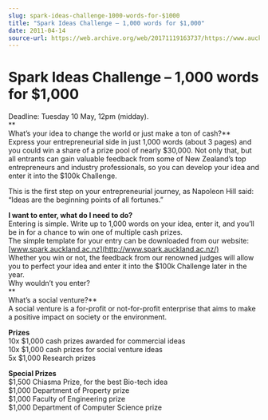 ```yaml
---
slug: spark-ideas-challenge-1000-words-for-$1000
title: "Spark Ideas Challenge – 1,000 words for $1,000"
date: 2011-04-14
source-url: https://web.archive.org/web/20171119163737/https://www.auckland.ac.nz/en/about/news-events-and-notices/notices/notices-2011/2011/04/14/Spark-Ideas-Challenge-1-000-words-for-1-000.html
---
```

Spark Ideas Challenge – 1,000 words for $1,000
==============================================

  
Deadline: Tuesday 10 May, 12pm (midday).  
**  
What’s your idea to change the world or just make a ton of cash?**  
Express your entrepreneurial side in just 1,000 words (about 3 pages) and you could win a share of a prize pool of nearly $30,000. Not only that, but all entrants can gain valuable feedback from some of New Zealand’s top entrepreneurs and industry professionals, so you can develop your idea and enter it into the $100k Challenge.  
  
This is the first step on your entrepreneurial journey, as Napoleon Hill said: “Ideas are the beginning points of all fortunes.”  
  
**I want to enter, what do I need to do?**  
Entering is simple. Write up to 1,000 words on your idea, enter it, and you’ll be in for a chance to win one of multiple cash prizes.  
The simple template for your entry can be downloaded from our website: [www.spark.auckland.ac.nz](http://www.spark.auckland.ac.nz/)  
Whether you win or not, the feedback from our renowned judges will allow you to perfect your idea and enter it into the $100k Challenge later in the year.  
Why wouldn’t you enter?  
**  
What’s a social venture?**  
A social venture is a for-profit or not-for-profit enterprise that aims to make a positive impact on society or the environment.  
  
**Prizes**  
10x $1,000 cash prizes awarded for commercial ideas  
10x $1,000 cash prizes for social venture ideas  
5x $1,000 Research prizes  
  
**Special Prizes**  
$1,500 Chiasma Prize, for the best Bio-tech idea  
$1,000 Department of Property prize  
$1,000 Faculty of Engineering prize  
$1,000 Department of Computer Science prize